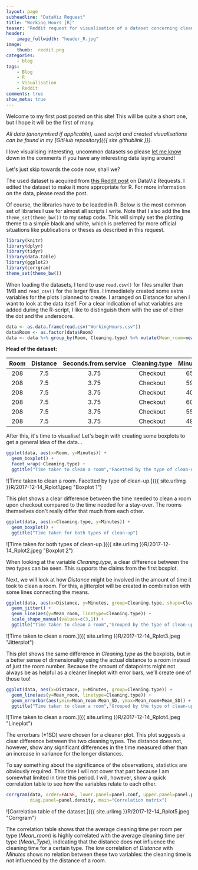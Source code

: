 ```yaml
---
layout: page
subheadline: "DataViz Request"
title: "Working Hours [R]"
teaser: "Reddit request for visualisation of a dataset concerning cleaning times of hotel rooms."
header:
    image_fullwidth: "header_R.jpg"
image:
    thumb:  reddit.png
categories:
    - blog
tags:
    - Blog
    - R
    - Visualisation
    - Reddit
comments: true
show_meta: true
---
```


Welcome to my first post posted on this site! This will be quite a short one, but I hope it will be the first of many.

*All data (anonymised if applicable), used script and created visualisations can be found in my [GitHub repository]({{ site.githublink }}).*

I love visualising interesting, uncommon datasets so please [let me know](#disqus_thread) down in the comments if you have any interesting data laying around!

Let's just skip towards the code now, shall we?

The used dataset is acquired from [this Reddit post](https://www.reddit.com/r/DataVizRequests/comments/7jqso6/request_i_would_like_to_have_some_simple_graphs/) on DataViz Requests. I edited the dataset to make it more appropriate for R. For more information on the data, please read the post.

Of course, the libraries have to be loaded in R. Below is the most common set of libraries I use for almost all scripts I write. Note that I also add the line `theme_set(theme_bw())` to my setup code. This will simply set the plotting theme to a simple black and white, which is preferred for more official situations like publications or theses as described in this request.

```r
library(knitr)
library(dplyr)
library(tidyr)
library(data.table)
library(ggplot2)
library(corrgram)
theme_set(theme_bw())
```

When loading the datasets, I tend to use `read.csv()` for files smaller than 1MB and `read_csv()` for the larger files. I immediately created some extra variables for the plots I planned to create. I arranged on Distance for when I want to look at the data itself. For a clear indication of what variables are added during the R-script, I like to distinguish them with the use of either the dot and the underscore.

```r
data <- as.data.frame(read.csv("WorkingHours.csv"))
data$Room <- as.factor(data$Room)
data <- data %>% group_by(Room, Cleaning.type) %>% mutate(Mean_room=mean(Minutes), Mean_SD=sd(Minutes)) %>% group_by(Cleaning.type) %>% mutate(Mean_Type=mean(Minutes)) %>% arrange(Distance)
```

**Head of the dataset:**

|  Room  |  Distance  |  Seconds.from.service  |  Cleaning.type  |  Minutes  |  Mean_room  |  Mean_SD  |  Mean_Type  |
|:------:|:----------:|:----------------------:|:---------------:|:---------:|:-----------:|:---------:|:-----------:|
|  208   |    7.5     |          3.75          |    Checkout     |    65     |   47.375    | 10.61572  |  52.01587   |
|  208   |    7.5     |          3.75          |    Checkout     |    59     |   47.375    | 10.61572  |  52.01587   |
|  208   |    7.5     |          3.75          |    Checkout     |    40     |   47.375    | 10.61572  |  52.01587   |
|  208   |    7.5     |          3.75          |    Checkout     |    60     |   47.375    | 10.61572  |  52.01587   |
|  208   |    7.5     |          3.75          |    Checkout     |    55     |   47.375    | 10.61572  |  52.01587   |
|  208   |    7.5     |          3.75          |    Checkout     |    49     |   47.375    | 10.61572  |  52.01587   |

After this, it's time to visualise! Let's begin with creating some boxplots to get a general idea of the data...

```r
ggplot(data, aes(x=Room, y=Minutes)) +
  geom_boxplot() +
  facet_wrap(~Cleaning.type) +
  ggtitle("Time taken to clean a room","Facetted by the type of clean-up")
```

![Time taken to clean a room. Facetted by type of clean-up.]({{ site.urlimg }}R/2017-12-14_Rplot1.jpeg "Boxplot 1")

This plot shows a clear difference between the time needed to clean a room upon checkout compared to the time needed for a stay-over. The rooms themselves don't really differ that much from each other.

```r
ggplot(data, aes(x=Cleaning.type, y=Minutes)) +
  geom_boxplot() +
  ggtitle("Time taken for both types of clean-up")
```

![Time taken for both types of clean-up.]({{ site.urlimg }}R/2017-12-14_Rplot2.jpeg "Boxplot 2")

When looking at the variable *Cleaning.type*, a clear difference between the two types can be seen. This supports the claims from the first boxplot.

Next, we will look at how *Distance* might be involved in the amount of time it took to clean a room. For this, a jitterplot will be created in combination with some lines connecting the means.

```r
ggplot(data, aes(x=Distance, y=Minutes, group=Cleaning.type, shape=Cleaning.type)) +
  geom_jitter() +
  geom_line(aes(y=Mean_room, linetype=Cleaning.type)) +
  scale_shape_manual(values=c(3,1)) +
  ggtitle("Time taken to clean a room","Grouped by the type of clean-up")
```

![Time taken to clean a room.]({{ site.urlimg }}R/2017-12-14_Rplot3.jpeg "Jitterplot")

This plot shows the same difference in *Cleaning.type* as the boxplots, but in a better sense of dimensionality using the actual distance to a room instead of just the room number. Because the amount of datapoints might not always be as helpful as a cleaner lineplot with error bars, we'll create one of those too!

```r
ggplot(data, aes(x=Distance, y=Minutes, group=Cleaning.type)) +
  geom_line(aes(y=Mean_room, linetype=Cleaning.type)) +
  geom_errorbar(aes(ymin=Mean_room-Mean_SD, ymax=Mean_room+Mean_SD)) +
  ggtitle("Time taken to clean a room","Grouped by the type of clean-up")
```

![Time taken to clean a room.]({{ site.urlimg }}R/2017-12-14_Rplot4.jpeg "Lineplot")

The errorbars (&#177;1SD) were chosen for a cleaner plot. This plot suggests a clear difference between the two cleaning types. The distance does not, however, show any significant differences in the time measured other than an increase in variance for the longer distances.

To say something about the significance of the observations, statistics are obviously required. This time I will not cover that part because I am somewhat limited in time this period.
I will, however, show a quick correlation table to see how the variables relate to each other.

```r
corrgram(data, order=FALSE, lower.panel=panel.conf, upper.panel=panel.pts,
         diag.panel=panel.density, main="Correlation matrix")
```

![Correlation table of the dataset.]({{ site.urlimg }}R/2017-12-14_Rplot5.jpeg "Corrgram")

The correlation table shows that the average cleaning time per room per type (*Mean_room*) is highly correlated with the average cleaning time per type (*Mean_Type*), indicating that the distance does not influence the cleaning time for a certain type. The low correlation of *Distance* with *Minutes* shows no relation between these two variables: the cleaning time is not influenced by the distance of a room.
